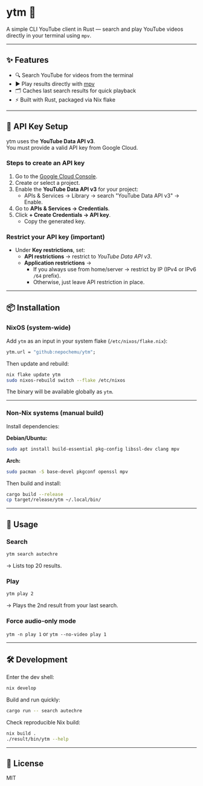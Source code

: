 # ytm 🎵

A simple CLI YouTube client in Rust — search and play YouTube videos directly in your terminal using `mpv`.

---

## ✨ Features

- 🔍 Search YouTube for videos from the terminal
- ▶️ Play results directly with [mpv](https://mpv.io/)
- 🗂 Caches last search results for quick playback
- ⚡ Built with Rust, packaged via Nix flake

---

## 🔑 API Key Setup

ytm uses the **YouTube Data API v3**.  
You must provide a valid API key from Google Cloud.

### Steps to create an API key

1. Go to the [Google Cloud Console](https://console.cloud.google.com/).  
2. Create or select a project.  
3. Enable the **YouTube Data API v3** for your project:
   - APIs & Services → Library → search "YouTube Data API v3" → Enable.
4. Go to **APIs & Services → Credentials**.  
5. Click **+ Create Credentials → API key**.  
   - Copy the generated key.

### Restrict your API key (important)

- Under **Key restrictions**, set:
  - **API restrictions** → restrict to *YouTube Data API v3*.  
  - **Application restrictions** →  
    - If you always use from home/server → restrict by IP (IPv4 or IPv6 `/64` prefix).  
    - Otherwise, just leave API restriction in place.  


---

## 📦 Installation

### NixOS (system-wide)

Add `ytm` as an input in your system flake (`/etc/nixos/flake.nix`):

```nix
ytm.url = "github:nepochemu/ytm";
```

Then update and rebuild:

```bash
nix flake update ytm
sudo nixos-rebuild switch --flake /etc/nixos
```

The binary will be available globally as `ytm`.

---

### Non-Nix systems (manual build)

Install dependencies:

**Debian/Ubuntu:**

```bash
sudo apt install build-essential pkg-config libssl-dev clang mpv
```

**Arch:**

```bash
sudo pacman -S base-devel pkgconf openssl mpv
```

Then build and install:

```bash
cargo build --release
cp target/release/ytm ~/.local/bin/
```

---

## 🚀 Usage

### Search

```bash
ytm search autechre
```

→ Lists top 20 results.

### Play

```bash
ytm play 2
```

→ Plays the 2nd result from your last search.

### Force audio-only mode

```ytm -n play 1```
or
```ytm --no-video play 1```

---

## 🛠 Development

Enter the dev shell:

```bash
nix develop
```

Build and run quickly:

```bash
cargo run -- search autechre
```

Check reproducible Nix build:

```bash
nix build .
./result/bin/ytm --help
```

---

## 📜 License

MIT
